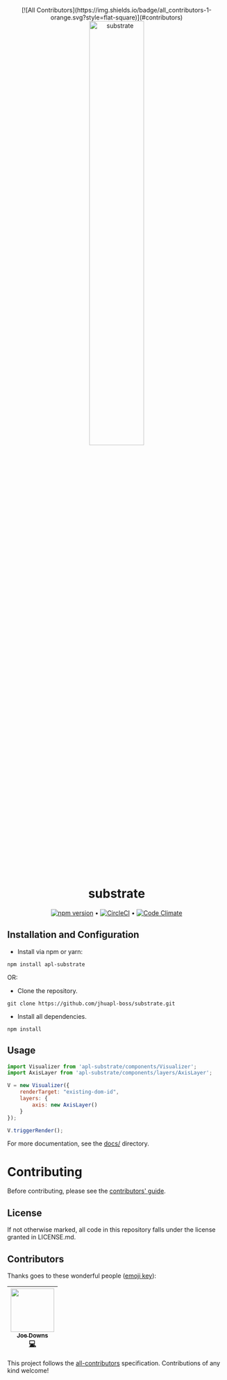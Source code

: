 <p align="center">
[![All Contributors](https://img.shields.io/badge/all_contributors-1-orange.svg?style=flat-square)](#contributors)
 <img align="center" alt="substrate" src="https://user-images.githubusercontent.com/693511/28587772-50c8d264-7146-11e7-8bbc-2da5d95d5215.png" width="50%" />
 <h1 align="center" fontsize="3em">substrate</h1>
</p>

<p align="center">
<a href="https://badge.fury.io/js/apl-substrate"><img alt="npm version" src="https://badge.fury.io/js/apl-substrate.svg" /></a> •
<a href="https://circleci.com/gh/jhuapl-boss/substrate/tree/master"><img alt="CircleCI" src="https://circleci.com/gh/iscoe/substrate.svg?style=svg" /></a> •
<a href="https://codeclimate.com/github/jhuapl-boss/substrate"><img alt="Code Climate" src="https://codeclimate.com/github/jhuapl-boss/substrate/badges/gpa.svg" /></a>
</p>


## Installation and Configuration
- Install via npm or yarn:
```
npm install apl-substrate
```
OR:

- Clone the repository.
```
git clone https://github.com/jhuapl-boss/substrate.git
```
- Install all dependencies.
```
npm install
```


## Usage

```js
import Visualizer from 'apl-substrate/components/Visualizer';
import AxisLayer from 'apl-substrate/components/layers/AxisLayer';

V = new Visualizer({
    renderTarget: "existing-dom-id",
    layers: {
        axis: new AxisLayer()
    }
});

V.triggerRender();
```


For more documentation, see the [docs/](docs/) directory.

# Contributing

Before contributing, please see the [contributors' guide](CONTRIBUTING.md).

## License
If not otherwise marked, all code in this repository falls under the license granted in LICENSE.md.

## Contributors

Thanks goes to these wonderful people ([emoji key](https://github.com/kentcdodds/all-contributors#emoji-key)):

<!-- ALL-CONTRIBUTORS-LIST:START - Do not remove or modify this section -->
<!-- prettier-ignore -->
| [<img src="https://avatars0.githubusercontent.com/u/7283561?v=4" width="100px;"/><br /><sub><b>Joe Downs</b></sub>](https://github.com/jtpdowns)<br />[💻](https://github.com/iscoe/substrate/commits?author=jtpdowns "Code") |
| :---: |
<!-- ALL-CONTRIBUTORS-LIST:END -->

This project follows the [all-contributors](https://github.com/kentcdodds/all-contributors) specification. Contributions of any kind welcome!